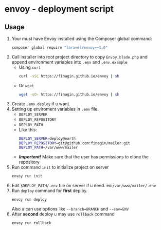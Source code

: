 # envoy - deployment script
## Usage
1) Your must have Envoy installed using the Composer global command:
	```bash
	composer global require "laravel/envoy=~1.0"
	```
0) Call installer into root project directory to copy `Envoy.blade.php` and append environment variables into `.env` and `.env.example` 
	* Using `curl`
		```bash
		curl -sSL https://finagin.github.io/envoy | sh
		```
	* Or `wget`
		```bash
		wget -qO- https://finagin.github.io/envoy | sh
		```
0) Create `.env.deploy` if u want.
0) Setting up enviroment variables in `.env` file.
    * `DEPLOY_SERVER`
    * `DEPLOY_REPOSITORY`
    * `DEPLOY_PATH`
    * Like this:
    	```bash
    	DEPLOY_SERVER=deploy@earth
	  	DEPLOY_REPOSITORY=git@github.com:finagin/mailer.git
	  	DEPLOY_PATH=/var/www/mailer
		```
	* ***Important!*** Make sure that the user has permissions to clone the repository
0) Run command `init` to initialize project on server
	```bash
	envoy run init
	```
0) Edit `$DEPLOY_PATH/.env` file on server if u need. ex:`/var/www/mailer/.env`
0) Run `deploy` command for **first** deploy.
	```bash
	envoy run deploy
	```
	Also u can use options like `--branch=BRANCH` and `--env=ENV`
0) After **second** deploy u may use `rollback` command
	```bash
	envoy run rollback
	```

